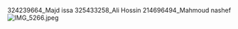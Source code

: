 324239664_Majd issa
325433258_Ali Hossin
214696494_Mahmoud nashef
![IMG_5266.jpeg](../../IMG_5266.jpeg)